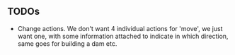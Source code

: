 
## TODOs


- Change actions. We don't want 4 individual actions for 'move', we just want one, with some information attached to indicate in which direction, same goes for building a dam etc.

